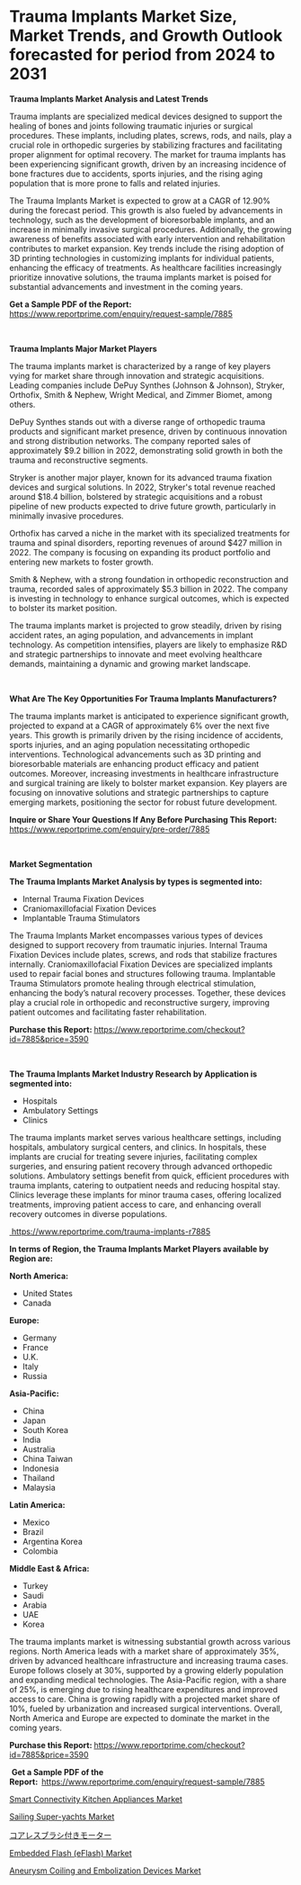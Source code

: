 <p><h1>Trauma Implants Market Size, Market Trends, and Growth Outlook forecasted for period from 2024 to 2031</h1></p><p><strong>Trauma Implants Market Analysis and Latest Trends</strong></p>
<p><p>Trauma implants are specialized medical devices designed to support the healing of bones and joints following traumatic injuries or surgical procedures. These implants, including plates, screws, rods, and nails, play a crucial role in orthopedic surgeries by stabilizing fractures and facilitating proper alignment for optimal recovery. The market for trauma implants has been experiencing significant growth, driven by an increasing incidence of bone fractures due to accidents, sports injuries, and the rising aging population that is more prone to falls and related injuries.</p><p>The Trauma Implants Market is expected to grow at a CAGR of 12.90% during the forecast period. This growth is also fueled by advancements in technology, such as the development of bioresorbable implants, and an increase in minimally invasive surgical procedures. Additionally, the growing awareness of benefits associated with early intervention and rehabilitation contributes to market expansion. Key trends include the rising adoption of 3D printing technologies in customizing implants for individual patients, enhancing the efficacy of treatments. As healthcare facilities increasingly prioritize innovative solutions, the trauma implants market is poised for substantial advancements and investment in the coming years.</p></p>
<p><strong>Get a Sample PDF of the Report:&nbsp;</strong> <a href="https://www.reportprime.com/enquiry/request-sample/7885">https://www.reportprime.com/enquiry/request-sample/7885</a></p>
<p>&nbsp;</p>
<p><strong>Trauma Implants Major Market Players</strong></p>
<p><p>The trauma implants market is characterized by a range of key players vying for market share through innovation and strategic acquisitions. Leading companies include DePuy Synthes (Johnson & Johnson), Stryker, Orthofix, Smith & Nephew, Wright Medical, and Zimmer Biomet, among others. </p><p>DePuy Synthes stands out with a diverse range of orthopedic trauma products and significant market presence, driven by continuous innovation and strong distribution networks. The company reported sales of approximately $9.2 billion in 2022, demonstrating solid growth in both the trauma and reconstructive segments.</p><p>Stryker is another major player, known for its advanced trauma fixation devices and surgical solutions. In 2022, Stryker's total revenue reached around $18.4 billion, bolstered by strategic acquisitions and a robust pipeline of new products expected to drive future growth, particularly in minimally invasive procedures.</p><p>Orthofix has carved a niche in the market with its specialized treatments for trauma and spinal disorders, reporting revenues of around $427 million in 2022. The company is focusing on expanding its product portfolio and entering new markets to foster growth.</p><p>Smith & Nephew, with a strong foundation in orthopedic reconstruction and trauma, recorded sales of approximately $5.3 billion in 2022. The company is investing in technology to enhance surgical outcomes, which is expected to bolster its market position.</p><p>The trauma implants market is projected to grow steadily, driven by rising accident rates, an aging population, and advancements in implant technology. As competition intensifies, players are likely to emphasize R&D and strategic partnerships to innovate and meet evolving healthcare demands, maintaining a dynamic and growing market landscape.</p></p>
<p>&nbsp;</p>
<p><strong>What Are The Key Opportunities For Trauma Implants Manufacturers?</strong></p>
<p><p>The trauma implants market is anticipated to experience significant growth, projected to expand at a CAGR of approximately 6% over the next five years. This growth is primarily driven by the rising incidence of accidents, sports injuries, and an aging population necessitating orthopedic interventions. Technological advancements such as 3D printing and bioresorbable materials are enhancing product efficacy and patient outcomes. Moreover, increasing investments in healthcare infrastructure and surgical training are likely to bolster market expansion. Key players are focusing on innovative solutions and strategic partnerships to capture emerging markets, positioning the sector for robust future development.</p></p>
<p><strong>Inquire or Share Your Questions If Any Before Purchasing This Report:</strong> <a href="https://www.reportprime.com/enquiry/pre-order/7885">https://www.reportprime.com/enquiry/pre-order/7885</a></p>
<p>&nbsp;</p>
<p><strong>Market Segmentation</strong></p>
<p><strong>The Trauma Implants Market Analysis by types is segmented into:</strong></p>
<p><ul><li>Internal Trauma Fixation Devices</li><li>Craniomaxillofacial Fixation Devices</li><li>Implantable Trauma Stimulators</li></ul></p>
<p><p>The Trauma Implants Market encompasses various types of devices designed to support recovery from traumatic injuries. Internal Trauma Fixation Devices include plates, screws, and rods that stabilize fractures internally. Craniomaxillofacial Fixation Devices are specialized implants used to repair facial bones and structures following trauma. Implantable Trauma Stimulators promote healing through electrical stimulation, enhancing the body’s natural recovery processes. Together, these devices play a crucial role in orthopedic and reconstructive surgery, improving patient outcomes and facilitating faster rehabilitation.</p></p>
<p><strong>Purchase this Report:&nbsp;</strong><a href="https://www.reportprime.com/checkout?id=7885&price=3590">https://www.reportprime.com/checkout?id=7885&price=3590</a></p>
<p>&nbsp;</p>
<p><strong>The Trauma Implants Market Industry Research by Application is segmented into:</strong></p>
<p><ul><li>Hospitals</li><li>Ambulatory Settings</li><li>Clinics</li></ul></p>
<p><p>The trauma implants market serves various healthcare settings, including hospitals, ambulatory surgical centers, and clinics. In hospitals, these implants are crucial for treating severe injuries, facilitating complex surgeries, and ensuring patient recovery through advanced orthopedic solutions. Ambulatory settings benefit from quick, efficient procedures with trauma implants, catering to outpatient needs and reducing hospital stay. Clinics leverage these implants for minor trauma cases, offering localized treatments, improving patient access to care, and enhancing overall recovery outcomes in diverse populations.</p></p>
<p><a href="https://www.reportprime.com/trauma-implants-r7885">&nbsp;https://www.reportprime.com/trauma-implants-r7885</a></p>
<p><strong>In terms of Region, the Trauma Implants Market Players available by Region are:</strong></p>
<p>
    <p> <strong> North America: </strong>
        <ul>
            <li>United States</li>
            <li>Canada</li>
        </ul>
        </p> 
    <p> <strong> Europe: </strong>
        <ul>
            <li>Germany</li>
            <li>France</li>
            <li>U.K.</li>
            <li>Italy</li>
            <li>Russia</li>
        </ul>
        </p> 
    <p> <strong> Asia-Pacific: </strong>
        <ul>
            <li>China</li>
            <li>Japan</li>
            <li>South Korea</li>
            <li>India</li>
            <li>Australia</li>
            <li>China Taiwan</li>
            <li>Indonesia</li>
            <li>Thailand</li>
            <li>Malaysia</li>
        </ul>
        </p> 
    <p> <strong> Latin America: </strong>
        <ul>
            <li>Mexico</li>
            <li>Brazil</li>
            <li>Argentina Korea</li>
            <li>Colombia</li>
        </ul>
        </p> 
    <p> <strong> Middle East & Africa: </strong>
        <ul>
            <li>Turkey</li>
            <li>Saudi</li>
            <li>Arabia</li>
            <li>UAE</li>
            <li>Korea</li>
        </ul>
    </p>
    </p>
<p><p>The trauma implants market is witnessing substantial growth across various regions. North America leads with a market share of approximately 35%, driven by advanced healthcare infrastructure and increasing trauma cases. Europe follows closely at 30%, supported by a growing elderly population and expanding medical technologies. The Asia-Pacific region, with a share of 25%, is emerging due to rising healthcare expenditures and improved access to care. China is growing rapidly with a projected market share of 10%, fueled by urbanization and increased surgical interventions. Overall, North America and Europe are expected to dominate the market in the coming years.</p></p>
<p><strong>Purchase this Report: </strong><a href="https://www.reportprime.com/checkout?id=7885&price=3590">https://www.reportprime.com/checkout?id=7885&price=3590</a></p>
<p>&nbsp;<strong>Get a Sample PDF of the Report:&nbsp;&nbsp;</strong><a href="https://www.reportprime.com/enquiry/request-sample/7885">https://www.reportprime.com/enquiry/request-sample/7885</a></p>
<p><strong></strong></p>
<p><p><a href="https://medium.com/@anthony.gray09986/smart-connectivity-kitchen-appliances-industry-insights-report-analyzing-smart-connectivity-18a24778f618">Smart Connectivity Kitchen Appliances Market</a></p><p><a href="https://issuu.com/reportprime-2/docs/sailing-super-yachts-market-size-20_904f5ae71f8fca">Sailing Super-yachts Market</a></p><p><a href="https://medium.com/@royfoote921/coreless-brushed-motor-market-%E3%81%AE%E3%82%B0%E3%83%AD%E3%83%BC%E3%83%90%E3%83%AB%E5%B8%82%E5%A0%B4%E6%A6%82%E8%A6%81%E3%81%AF-%E4%B8%96%E7%95%8C%E3%81%8A%E3%82%88%E3%81%B3%E4%B8%BB%E8%A6%81%E5%B8%82%E5%A0%B4%E3%81%AB%E3%81%8A%E3%81%91%E3%82%8B%E6%A5%AD%E7%95%8C%E3%81%AB%E5%BD%B1%E9%9F%BF%E3%82%92%E4%B8%8E%E3%81%88%E3%82%8B%E4%B8%BB%E8%A6%81%E3%81%AA%E3%83%88%E3%83%AC%E3%83%B3%E3%83%89%E3%81%AB%E3%81%A4%E3%81%84%E3%81%A6-%E7%8B%AC%E8%87%AA%E3%81%AE%E8%A6%96%E7%82%B9%E3%82%92%E6%8F%90%E4%BE%9B%E3%81%97%E3%81%BE%E3%81%99-5f1309258540">コアレスブラシ付きモーター</a></p><p><a href="https://medium.com/@loganunn65756/driving-factors-behind-the-embedded-flash-eflash-market-trends-applications-and-regional-market-e109235651c0">Embedded Flash (eFlash) Market</a></p><p><a href="https://www.linkedin.com/pulse/aneurysm-coiling-embolization-devices-market-size-segmentation-71ykf?trackingId=uXSL6WyJT32ENDT7t3w7Nw%3D%3D">Aneurysm Coiling and Embolization Devices Market</a></p></p>